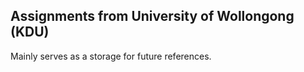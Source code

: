 ## Assignments from University of Wollongong (KDU)

Mainly serves as a storage for future references.
